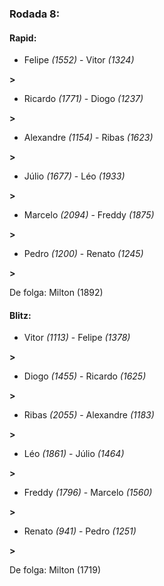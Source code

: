 ### Rodada 8:

#### Rapid:

* Felipe *(1552)*     -     Vitor *(1324)*

 **>** 
* Ricardo *(1771)*     -     Diogo *(1237)*

 **>** 
* Alexandre *(1154)*     -     Ribas *(1623)*

 **>** 
* Júlio *(1677)*     -     Léo *(1933)*

 **>** 
* Marcelo *(2094)*     -     Freddy *(1875)*

 **>** 
* Pedro *(1200)*     -     Renato *(1245)*

 **>** 

De folga: Milton (1892)

#### Blitz:

* Vitor *(1113)*     -     Felipe *(1378)*

 **>** 
* Diogo *(1455)*     -     Ricardo *(1625)*

 **>** 
* Ribas *(2055)*     -     Alexandre *(1183)*

 **>** 
* Léo *(1861)*     -     Júlio *(1464)*

 **>** 
* Freddy *(1796)*     -     Marcelo *(1560)*

 **>** 
* Renato *(941)*     -     Pedro *(1251)*

 **>** 

De folga: Milton (1719)

